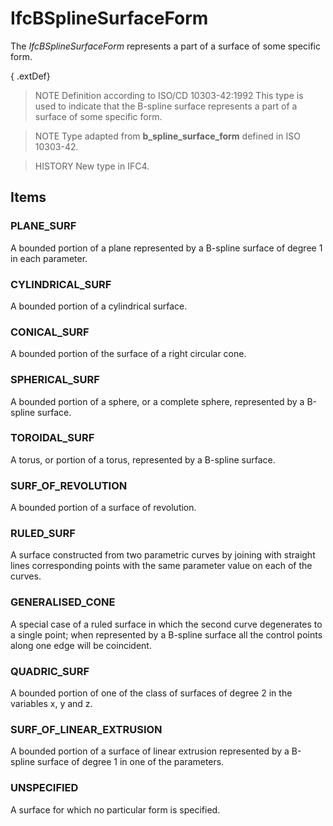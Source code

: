 # IfcBSplineSurfaceForm

The _IfcBSplineSurfaceForm_ represents a part of a surface of some specific form.
<!-- end of short definition -->

{ .extDef}
> NOTE Definition according to ISO/CD 10303-42:1992
> This type is used to indicate that the B-spline surface represents a part of a surface of some specific form.

> NOTE Type adapted from **b_spline_surface_form** defined in ISO 10303-42.

> HISTORY New type in IFC4.

## Items

### PLANE_SURF
A bounded portion of a plane represented by a B-spline surface of degree 1 in each parameter.

### CYLINDRICAL_SURF
A bounded portion of a cylindrical surface.

### CONICAL_SURF
A bounded portion of the surface of a right circular cone.

### SPHERICAL_SURF
A bounded portion of a sphere, or a complete sphere, represented by a B-spline surface.

### TOROIDAL_SURF
A torus, or portion of a torus, represented by a B-spline surface.

### SURF_OF_REVOLUTION
A bounded portion of a surface of revolution.

### RULED_SURF
A surface constructed from two parametric curves by joining with straight lines
corresponding points with the same parameter value on each of the curves.

### GENERALISED_CONE
A special case of a ruled surface in which the second curve degenerates to a
single point; when represented by a B-spline surface all the control points along one edge will be coincident.

### QUADRIC_SURF
A bounded portion of one of the class of surfaces of degree 2 in the variables x, y and z.

### SURF_OF_LINEAR_EXTRUSION
A bounded portion of a surface of linear extrusion represented by a B-spline surface of degree 1 in one of the parameters.

### UNSPECIFIED
A surface for which no particular form is specified.
